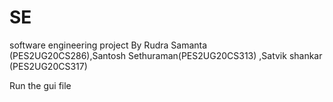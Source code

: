 # SE
software engineering project 
By Rudra Samanta (PES2UG20CS286),Santosh Sethuraman(PES2UG20CS313) ,Satvik shankar (PES2UG20CS317)


Run the gui file
